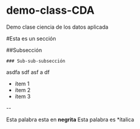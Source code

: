 # demo-class-CDA
Demo clase ciencia de los datos aplicada

#Esta es un sección

  ##Subsección
  
    ### Sub-sub-subsección

asdfa sdf
asf a 
df

* ítem 1
* ítem 2
* ítem 3

--

Esta palabra esta en **negrita**
Esta palabra es *ítalica


